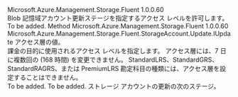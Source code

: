 <Type Name="IWithAccessTier" FullName="Microsoft.Azure.Management.Storage.Fluent.StorageAccount.Update.IWithAccessTier">
  <TypeSignature Language="C#" Value="public interface IWithAccessTier" />
  <TypeSignature Language="ILAsm" Value=".class public interface auto ansi abstract IWithAccessTier" />
  <TypeSignature Language="DocId" Value="T:Microsoft.Azure.Management.Storage.Fluent.StorageAccount.Update.IWithAccessTier" />
  <TypeSignature Language="VB.NET" Value="Public Interface IWithAccessTier" />
  <TypeSignature Language="F#" Value="type IWithAccessTier = interface" />
  <AssemblyInfo>
    <AssemblyName>Microsoft.Azure.Management.Storage.Fluent</AssemblyName>
    <AssemblyVersion>1.0.0.60</AssemblyVersion>
  </AssemblyInfo>
  <Interfaces />
  <Docs>
    <summary>
            Blob 記憶域アカウント更新ステージを指定するアクセス レベルを許可します。
            </summary>
    <remarks>To be added.</remarks>
  </Docs>
  <Members>
    <Member MemberName="WithAccessTier">
      <MemberSignature Language="C#" Value="public Microsoft.Azure.Management.Storage.Fluent.StorageAccount.Update.IUpdate WithAccessTier (Microsoft.Azure.Management.Storage.Fluent.Models.AccessTier accessTier);" />
      <MemberSignature Language="ILAsm" Value=".method public hidebysig newslot virtual instance class Microsoft.Azure.Management.Storage.Fluent.StorageAccount.Update.IUpdate WithAccessTier(valuetype Microsoft.Azure.Management.Storage.Fluent.Models.AccessTier accessTier) cil managed" />
      <MemberSignature Language="DocId" Value="M:Microsoft.Azure.Management.Storage.Fluent.StorageAccount.Update.IWithAccessTier.WithAccessTier(Microsoft.Azure.Management.Storage.Fluent.Models.AccessTier)" />
      <MemberSignature Language="F#" Value="abstract member WithAccessTier : Microsoft.Azure.Management.Storage.Fluent.Models.AccessTier -&gt; Microsoft.Azure.Management.Storage.Fluent.StorageAccount.Update.IUpdate" Usage="iWithAccessTier.WithAccessTier accessTier" />
      <MemberType>Method</MemberType>
      <AssemblyInfo>
        <AssemblyName>Microsoft.Azure.Management.Storage.Fluent</AssemblyName>
        <AssemblyVersion>1.0.0.60</AssemblyVersion>
      </AssemblyInfo>
      <ReturnValue>
        <ReturnType>Microsoft.Azure.Management.Storage.Fluent.StorageAccount.Update.IUpdate</ReturnType>
      </ReturnValue>
      <Parameters>
        <Parameter Name="accessTier" Type="Microsoft.Azure.Management.Storage.Fluent.Models.AccessTier" />
      </Parameters>
      <Docs>
        <param name="accessTier">アクセス層の値。</param>
        <summary>
            課金の目的に使用されるアクセス レベルを指定します。
            アクセス層には、7 日に複数回の (168 時間) を変更できません。
            StandardLRS、StandardGRS、StandardRAGRS、または PremiumLRS 勘定科目の種類には、アクセス層を設定することはできません。
            </summary>
        <returns>To be added.</returns>
        <remarks>To be added.</remarks>
        <return>ストレージ アカウントの更新の次のステージ。</return>
      </Docs>
    </Member>
  </Members>
</Type>